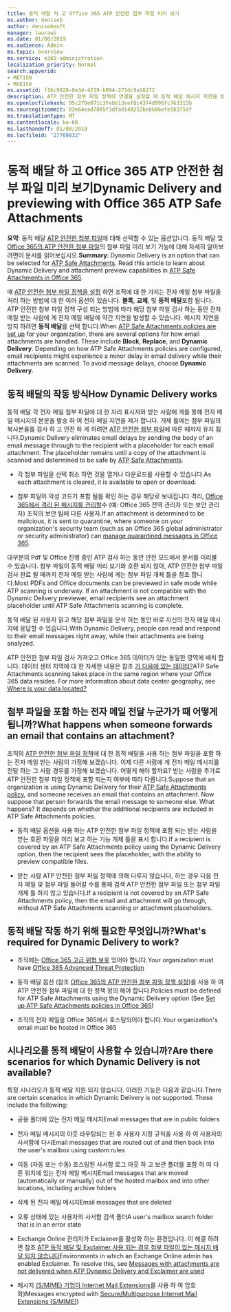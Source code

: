 ```yaml
---
title: 동적 배달 하 고 Office 365 ATP 안전한 첨부 파일 미리 보기
ms.author: deniseb
author: denisebmsft
manager: laurawi
ms.date: 01/08/2019
ms.audience: Admin
ms.topic: overview
ms.service: o365-administration
localization_priority: Normal
search.appverid:
- MET150
- MOE150
ms.assetid: f16c9928-8e3d-4219-b994-271dc9a16272
description: ATP 안전한 첨부 파일 정책에 연결을 설정할 때 동적 배달 메시지 지연을 방지 하 고 사용자 검색 되는 첨부 파일 미리 보기를 사용 하도록 설정 하려면 선택 합니다.
ms.openlocfilehash: 95c270e871c3febb13eef8c4374d996fc763315b
ms.sourcegitcommit: 03e64ead7805f3dfa9149252be8606efe50375df
ms.translationtype: MT
ms.contentlocale: ko-KR
ms.lasthandoff: 01/08/2019
ms.locfileid: "27769832"
---
```

# <a name="dynamic-delivery-and-previewing-with-office-365-atp-safe-attachments"></a><span data-ttu-id="40b40-103">동적 배달 하 고 Office 365 ATP 안전한 첨부 파일 미리 보기</span><span class="sxs-lookup"><span data-stu-id="40b40-103">Dynamic Delivery and previewing with Office 365 ATP Safe Attachments</span></span>

<span data-ttu-id="40b40-p101">**요약**: 동적 배달 [ATP 안전한 첨부 파일](atp-safe-attachments.md)에 대해 선택할 수 있는 옵션입니다. 동적 배달 및 [Office 365의 ATP 안전한 첨부 파일](atp-safe-attachments.md)의 첨부 파일 미리 보기 기능에 대해 자세히 알아보려면이 문서를 읽어보십시오.</span><span class="sxs-lookup"><span data-stu-id="40b40-p101">**Summary**: Dynamic Delivery is an option that can be selected for [ATP Safe Attachments](atp-safe-attachments.md). Read this article to learn about Dynamic Delivery and attachment preview capabilities in [ATP Safe Attachments in Office 365](atp-safe-attachments.md).</span></span>

<span data-ttu-id="40b40-p102">때 [ATP 안전한 첨부 파일 정책을 설정](set-up-atp-safe-attachments-policies.md) 하면 조직에 대 한 가지는 전자 메일 첨부 파일을 처리 하는 방법에 대 한 여러 옵션이 있습니다. **블록**, **교체**, 및 **동적 배달**포함 됩니다. ATP 안전한 첨부 파일 정책 구성 되는 방법에 따라 해당 첨부 파일 검사 하는 동안 전자 메일 받는 사람에 게 전자 메일 배달에 약간 지연을 발생할 수 있습니다. 메시지 지연을 방지 하려면 **동적 배달**를 선택 합니다.</span><span class="sxs-lookup"><span data-stu-id="40b40-p102">When [ATP Safe Attachments policies are set up](set-up-atp-safe-attachments-policies.md) for your organization, there are several options for how email attachments are handled. These include **Block**, **Replace**, and **Dynamic Delivery**. Depending on how ATP Safe Attachments policies are configured, email recipients might experience a minor delay in email delivery while their attachments are scanned. To avoid message delays, choose **Dynamic Delivery**.</span></span>
  
## <a name="how-dynamic-delivery-works"></a><span data-ttu-id="40b40-110">동적 배달의 작동 방식</span><span class="sxs-lookup"><span data-stu-id="40b40-110">How Dynamic Delivery works</span></span>
  
<span data-ttu-id="40b40-p103">동적 배달 각 전자 메일 첨부 파일에 대 한 자리 표시자와 받는 사람에 게를 통해 전자 메일 메시지의 본문을 발송 하 여 전자 메일 지연을 제거 합니다. 개체 틀에는 첨부 파일의 복사본을를 검사 하 고 안전 하 게 하려면 [ATP 안전한 첨부 파일](atp-safe-attachments.md)에 따른 때까지 유지 됩니다.</span><span class="sxs-lookup"><span data-stu-id="40b40-p103">Dynamic Delivery eliminates email delays by sending the body of an email message through to the recipient with a placeholder for each email attachment. The placeholder remains until a copy of the attachment is scanned and determined to be safe by [ATP Safe Attachments](atp-safe-attachments.md).</span></span> 

- <span data-ttu-id="40b40-113">각 첨부 파일을 선택 취소 하면 것을 열거나 다운로드를 사용할 수 있습니다.</span><span class="sxs-lookup"><span data-stu-id="40b40-113">As each attachment is cleared, it is available to open or download.</span></span> 

- <span data-ttu-id="40b40-114">첨부 파일이 악성 코드가 포함 될를 확인 하는 경우 해당로 보내집니다 격리, [Office 365에서 격리 된 메시지를 관리할](manage-quarantined-messages-and-files.md)수 (예: Office 365 전역 관리자 또는 보안 관리자) 조직의 보안 팀에 다른 사용자.</span><span class="sxs-lookup"><span data-stu-id="40b40-114">If an attachment is determined to be malicious, it is sent to quarantine, where someone on your organization's security team (such as an Office 365 global administrator or security administrator) can [manage quarantined messages in Office 365](manage-quarantined-messages-and-files.md).</span></span>

<span data-ttu-id="40b40-p104">대부분의 Pdf 및 Office 진행 중인 ATP 검사 하는 동안 안전 모드에서 문서를 미리볼 수 있습니다. 첨부 파일이 동적 배달 미리 보기와 호환 되지 않아, ATP 안전한 첨부 파일 검사 완료 될 때까지 전자 메일 받는 사람에 게는 첨부 파일 개체 틀을 참조 합니다.</span><span class="sxs-lookup"><span data-stu-id="40b40-p104">Most PDFs and Office documents can be previewed in safe mode while ATP scanning is underway. If an attachment is not compatible with the Dynamic Delivery previewer, email recipients see an attachment placeholder until ATP Safe Attachments scanning is complete.</span></span>

<span data-ttu-id="40b40-117">동적 배달 된 사용자 읽고 해당 첨부 파일을 분석 하는 동안 바로 자신의 전자 메일 메시지에 응답할 수 있습니다.</span><span class="sxs-lookup"><span data-stu-id="40b40-117">With Dynamic Delivery, people can read and respond to their email messages right away, while their attachments are being analyzed.</span></span> 

<span data-ttu-id="40b40-p105">ATP 안전한 첨부 파일 검사 가져오고 Office 365 데이터가 있는 동일한 영역에 배치 합니다. 데이터 센터 지역에 대 한 자세한 내용은 참조 [가 다음에 있는 데이터?](https://products.office.com/where-is-your-data-located?geo=All)</span><span class="sxs-lookup"><span data-stu-id="40b40-p105">ATP Safe Attachments scanning takes place in the same region where your Office 365 data resides. For more information about data center geography, see [Where is your data located?](https://products.office.com/where-is-your-data-located?geo=All)</span></span> 
  
## <a name="what-happens-when-someone-forwards-an-email-that-contains-an-attachment"></a><span data-ttu-id="40b40-120">첨부 파일을 포함 하는 전자 메일 전달 누군가가 때 어떻게 됩니까?</span><span class="sxs-lookup"><span data-stu-id="40b40-120">What happens when someone forwards an email that contains an attachment?</span></span>

<span data-ttu-id="40b40-p106">조직의 [ATP 안전한 첨부 파일 정책](set-up-atp-safe-attachments-policies.md)에 대 한 동적 배달을 사용 하는 첨부 파일을 포함 하는 전자 메일 받는 사람이 가정해 보겠습니다. 이제 다른 사람에 게 전자 메일 메시지를 전달 하는 그 사람 경우를 가정해 보겠습니다. 어떻게 해야 할까요? 받는 사람을 추가로 ATP 안전한 첨부 파일 정책에 포함 되는지 여부에 따라 다릅니다.</span><span class="sxs-lookup"><span data-stu-id="40b40-p106">Suppose that an organization is using Dynamic Delivery for their [ATP Safe Attachments policy](set-up-atp-safe-attachments-policies.md), and someone receives an email that contains an attachment. Now suppose that person forwards the email message to someone else. What happens? It depends on whether the additional recipients are included in ATP Safe Attachments policies.</span></span>
  
- <span data-ttu-id="40b40-125">동적 배달 옵션을 사용 하는 ATP 안전한 첨부 파일 정책에 포함 되는 받는 사람을 받는 호환 파일을 미리 보고 하는 기능 개체 틀을 표시 합니다.</span><span class="sxs-lookup"><span data-stu-id="40b40-125">If a recipient is covered by an ATP Safe Attachments policy using the Dynamic Delivery option, then the recipient sees the placeholder, with the ability to preview compatible files.</span></span>
    
- <span data-ttu-id="40b40-126">받는 사람 ATP 안전한 첨부 파일 정책에 의해 다루지 않습니다, 하는 경우 다음 전자 메일 및 첨부 파일 들어갈 수를 통해 검색 ATP 안전한 첨부 파일 또는 첨부 파일 개체 틀 하지 않고 있습니다.</span><span class="sxs-lookup"><span data-stu-id="40b40-126">If a recipient is not covered by an ATP Safe Attachments policy, then the email and attachment will go through, without ATP Safe Attachments scanning or attachment placeholders.</span></span>
    
## <a name="whats-required-for-dynamic-delivery-to-work"></a><span data-ttu-id="40b40-127">동적 배달 작동 하기 위해 필요한 무엇입니까?</span><span class="sxs-lookup"><span data-stu-id="40b40-127">What's required for Dynamic Delivery to work?</span></span>

- <span data-ttu-id="40b40-128">조직에는 [Office 365 고급 위협 보호](office-365-atp.md) 있어야 합니다.</span><span class="sxs-lookup"><span data-stu-id="40b40-128">Your organization must have [Office 365 Advanced Threat Protection](office-365-atp.md)</span></span>
    
- <span data-ttu-id="40b40-129">동적 배달 옵션 (참조 [Office 365의 ATP 안전한 첨부 파일 정책 설정](set-up-atp-safe-attachments-policies.md))를 사용 하 여 ATP 안전한 첨부 파일에 대 한 정책 정의 해야 합니다.</span><span class="sxs-lookup"><span data-stu-id="40b40-129">Policies must be defined for ATP Safe Attachments using the Dynamic Delivery option (See [Set up ATP Safe Attachments policies in Office 365](set-up-atp-safe-attachments-policies.md))</span></span>
    
- <span data-ttu-id="40b40-130">조직의 전자 메일을 Office 365에서 호스팅되어야 합니다.</span><span class="sxs-lookup"><span data-stu-id="40b40-130">Your organization's email must be hosted in Office 365</span></span>
    
## <a name="are-there-scenarios-for-which-dynamic-delivery-is-not-available"></a><span data-ttu-id="40b40-131">시나리오를 동적 배달이 사용할 수 있습니까?</span><span class="sxs-lookup"><span data-stu-id="40b40-131">Are there scenarios for which Dynamic Delivery is not available?</span></span>

<span data-ttu-id="40b40-p107">특정 시나리오가 동적 배달 지원 되지 않습니다. 이러한 기능은 다음과 같습니다.</span><span class="sxs-lookup"><span data-stu-id="40b40-p107">There are certain scenarios in which Dynamic Delivery is not supported. These include the following:</span></span>
  
- <span data-ttu-id="40b40-134">공용 폴더에 있는 전자 메일 메시지</span><span class="sxs-lookup"><span data-stu-id="40b40-134">Email messages that are in public folders</span></span>
    
- <span data-ttu-id="40b40-135">전자 메일 메시지의 아웃 라우팅되는 한 후 사용자 지정 규칙을 사용 하 여 사용자의 사서함에 다시</span><span class="sxs-lookup"><span data-stu-id="40b40-135">Email messages that are routed out of and then back into the user's mailbox using custom rules</span></span>
    
- <span data-ttu-id="40b40-136">이동 (자동 또는 수동) 호스팅된 사서함 로그 아웃 하 고 보관 폴더를 포함 하 여 다른 위치에 있는 전자 메일 메시지</span><span class="sxs-lookup"><span data-stu-id="40b40-136">Email messages that are moved (automatically or manually) out of the hosted mailbox and into other locations, including archive folders</span></span>
    
- <span data-ttu-id="40b40-137">삭제 된 전자 메일 메시지</span><span class="sxs-lookup"><span data-stu-id="40b40-137">Email messages that are deleted</span></span>
    
- <span data-ttu-id="40b40-138">오류 상태에 있는 사용자의 사서함 검색 폴더</span><span class="sxs-lookup"><span data-stu-id="40b40-138">A user's mailbox search folder that is in an error state</span></span>
    
- <span data-ttu-id="40b40-p108">Exchange Online 관리자가 Exclaimer를 활성화 하는 환경입니다. 이 해결 하려면 참조 [ATP 동적 배달 및 Exclaimer 사용 되는 경우 첨부 파일이 있는 메시지 배달 되지 않습니다](https://support.microsoft.com/help/4014438/messages-with-attachments-are-not-delivered-when-atp-dynamic-delivery)</span><span class="sxs-lookup"><span data-stu-id="40b40-p108">Environments in which an Exchange Online admin has enabled Exclaimer. To resolve this, see [Messages with attachments are not delivered when ATP Dynamic Delivery and Exclaimer are used](https://support.microsoft.com/help/4014438/messages-with-attachments-are-not-delivered-when-atp-dynamic-delivery)</span></span>

- <span data-ttu-id="40b40-141">메시지 [(S/MIME) 기업이 Internet Mail Extensions](s-mime-for-message-signing-and-encryption.md)를 사용 하 여 암호화)</span><span class="sxs-lookup"><span data-stu-id="40b40-141">Messages encrypted with [Secure/Multipurpose Internet Mail Extensions (S/MIME)](s-mime-for-message-signing-and-encryption.md))</span></span>
    
